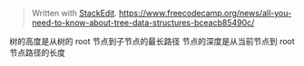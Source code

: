 


> Written with [StackEdit](https://stackedit.io/).
https://www.freecodecamp.org/news/all-you-need-to-know-about-tree-data-structures-bceacb85490c/

树的高度是从树的 root 节点到子节点的最长路径
节点的深度是从当前节点到 root 节点路径的长度

<!--stackedit_data:
eyJoaXN0b3J5IjpbLTExMjg2OTg3NzksLTIzMDMwMDUxNV19
-->